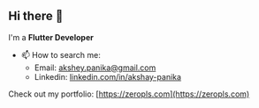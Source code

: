 ## Hi there 👋

I'm a **Flutter Developer**

- 📫 How to search me: 
  - Email: [akshey.panika@gmail.com](mailto:akshey.panika@gmail.com)
  - Linkedin: [linkedin.com/in/akshay-panika](https://linkedin.com/in/akshay-panika)
    
Check out my portfolio: [https://zeropls.com](https://zeropls.com)
